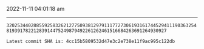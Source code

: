 2022-11-11 04:01:18 am

---

`320253440288559258326212775093812979111772730619316174452941119036325481939178221283914475249879492261262461516684263691264930927`

`Latest commit SHA is: 4cc15b5809532d47e3c2e738e11f9ac995c122db `
